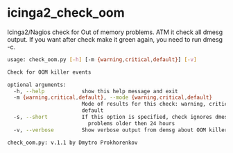 # icinga2_check_oom
Icinga2/Nagios check for Out of memory problems. ATM it check all dmesg output. If you want after check make it green again, you need to run dmesg -c.

```bash
usage: check_oom.py [-h] [-m {warning,critical,default}] [-v]

Check for OOM killer events

optional arguments:
  -h, --help            show this help message and exit
  -m {warning,critical,default}, --mode {warning,critical,default}
                        Mode of results for this check: warning, critical,
                        default
  -s, --short           If this option is specified, check ignores dmesg OOM
                          problems older then 24 hours
  -v, --verbose         Show verbose output from demsg about OOM killer events

check_oom.py: v.1.1 by Dmytro Prokhorenkov
```

